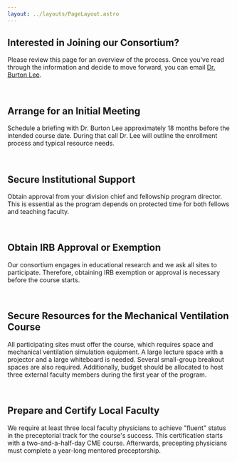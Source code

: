 ```yaml
---
layout: ../layouts/PageLayout.astro
---
```


## Interested in Joining our Consortium?
Please review this page for an overview of the process. Once you've read through the information and decide to move forward, you can email [Dr. Burton Lee](mailto:burton.w.lee@gmail.com?subject=Joining%20CCERC).

<br>

## Arrange for an Initial Meeting
Schedule a briefing with Dr. Burton Lee approximately 18 months before the intended course date. During that call Dr. Lee will outline the enrollment process and typical resource needs.

<br>

## Secure Institutional Support
Obtain approval from your division chief and fellowship program director. This is essential as the program depends on protected time for both fellows and teaching faculty.

<br>

##  Obtain IRB Approval or Exemption
Our consortium engages in educational research and we ask all sites to participate. Therefore, obtaining IRB exemption or approval is necessary before the course starts.

<br>

##  Secure Resources for the Mechanical Ventilation Course
All participating sites must offer the course, which requires space and mechanical ventilation simulation equipment. A large lecture space with a projector and a large whiteboard is needed. Several small-group breakout spaces are also required. Additionally, budget should be allocated to host three external faculty members during the first year of the program.

<br>

## Prepare and Certify Local Faculty
We require at least three local faculty physicians to achieve "fluent" status in the preceptorial track for the course's success. This certification starts with a two-and-a-half-day CME course. Afterwards, precepting physicians must complete a year-long mentored preceptorship.
